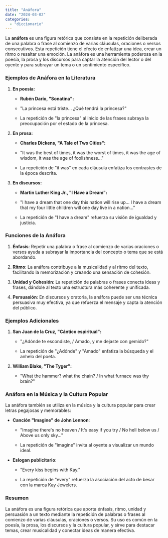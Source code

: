 ```yaml
---
title: "Anáfora"
date: "2024-03-02"
categories: 
  - "diccionario"
---
```


La **anáfora** es una figura retórica que consiste en la repetición deliberada de una palabra o frase al comienzo de varias cláusulas, oraciones o versos consecutivos. Esta repetición tiene el efecto de enfatizar una idea, crear un ritmo o resaltar una emoción. La anáfora es una herramienta poderosa en la poesía, la prosa y los discursos para captar la atención del lector o del oyente y para subrayar un tema o un sentimiento específico.

### Ejemplos de Anáfora en la Literatura

1. **En poesía:**
    - **Rubén Darío, "Sonatina":**
    
    - "La princesa está triste… ¿Qué tendrá la princesa?"
    
    - La repetición de "la princesa" al inicio de las frases subraya la preocupación por el estado de la princesa.

3. **En prosa:**
    - **Charles Dickens, "A Tale of Two Cities":**
    
    - "It was the best of times, it was the worst of times, it was the age of wisdom, it was the age of foolishness…"
    
    - La repetición de "it was" en cada cláusula enfatiza los contrastes de la época descrita.

5. **En discursos:**
    - **Martin Luther King Jr., "I Have a Dream":**
    
    - "I have a dream that one day this nation will rise up… I have a dream that my four little children will one day live in a nation…"
    
    - La repetición de "I have a dream" refuerza su visión de igualdad y justicia.

### Funciones de la Anáfora

1. **Énfasis**: Repetir una palabra o frase al comienzo de varias oraciones o versos ayuda a subrayar la importancia del concepto o tema que se está abordando.

3. **Ritmo**: La anáfora contribuye a la musicalidad y al ritmo del texto, facilitando la memorización y creando una sensación de cohesión.

5. **Unidad y Cohesión**: La repetición de palabras o frases conecta ideas y frases, dándole al texto una estructura más coherente y unificada.

7. **Persuasión**: En discursos y oratoria, la anáfora puede ser una técnica persuasiva muy efectiva, ya que refuerza el mensaje y capta la atención del público.

### Ejemplos Adicionales

1. **San Juan de la Cruz, "Cántico espiritual":**
    - "¿Adónde te escondiste, / Amado, y me dejaste con gemido?"
    
    - La repetición de "¿Adónde" y "Amado" enfatiza la búsqueda y el anhelo del poeta.

3. **William Blake, "The Tyger":**
    - "What the hammer? what the chain? / In what furnace was thy brain?"

### Anáfora en la Música y la Cultura Popular

La anáfora también se utiliza en la música y la cultura popular para crear letras pegajosas y memorables:

- **Canción "Imagine" de John Lennon**:
    - "Imagine there's no heaven / It's easy if you try / No hell below us / Above us only sky…"
    
    - La repetición de "imagine" invita al oyente a visualizar un mundo ideal.

- **Eslogan publicitario**:
    - "Every kiss begins with Kay."
    
    - La repetición de "every" refuerza la asociación del acto de besar con la marca Kay Jewelers.

### Resumen

La anáfora es una figura retórica que aporta énfasis, ritmo, unidad y persuasión a un texto mediante la repetición de palabras o frases al comienzo de varias cláusulas, oraciones o versos. Su uso es común en la poesía, la prosa, los discursos y la cultura popular, y sirve para destacar temas, crear musicalidad y conectar ideas de manera efectiva.

